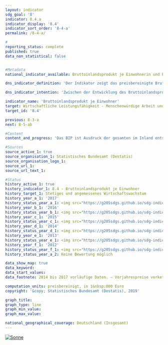 ```yaml
---                   
layout: indicator                   
sdg_goal: '8'                   
indicator: 8.4.a                   
indicator_display: '8.4'                   
indicator_sort_order: '8-4-a'                   
permalink: /8-4-a/                   

#                   
reporting_status: complete                   
published: true                   
data_non_statistical: false                   


#Metadata                   
national_indicator_available: Bruttoinlandsprodukt je Einwohnerin und Einwohner                   

dns_indicator_definition: 'Der Indikator zeigt das preisbereinigte Bruttoinlandsprodukt (BIP) je Einwohnerin bzw. Einwohner in Deutschland auf Basis des Jahres 2010. Das BIP misst den Wert der im Inland erwirtschafteten Leistung; als Einwohnerinnen und Einwohner gelten dabei alle Personen, die in Deutschland ihren ständigen Wohnsitz haben.'                   

dns_indicator_intention: 'Zwischen der Entwicklung des Bruttoinlandsprodukts und den anderen Indikatoren der Nachhaltigkeitsstrategie gibt es vielfältige Beziehungen. So spielen soziale Faktoren wie die Bevölkerungsstruktur, das Arbeitskräfteangebot, das Bildungssystem sowie der soziale Zusammenhalt in der Gesellschaft eine wichtige Rolle für die internationale Wettbewerbsfähigkeit der Wirtschaft. Das BIP gilt als wichtiger Indikator für Konjunktur und Wachstum einer Volkswirtschaft, folglich ist das Ziel ein stetiges und angemessenes Wachstum.'                   

indicator_name: 'Bruttoinlandsprodukt je Einwohner'                   
target: Wirtschaftliche Leistungsfähigkeit - Menschenwürdige Arbeit und Wirtschaftswachstum                   
target_id: '8.4'                   

previous: 8-3-a                   
next: 8-5-ab                   

#Content                    
content_and_progress: 'Das BIP ist Ausdruck der gesamten im Inland entstandenen Wirtschaftsleistung einer Berichtsperiode. Dabei werden vor allem auf Märkten gehandelte sowie staatliche Waren und Dienstleistungen betrachtet. Das BIP wird vierteljährlich und jährlich vom Statistischen Bundesamt nach europaweit harmonisierten Regeln ermittelt. Aufgrund der frühen Rechentermine stehen viele notwendige Basisdaten nicht rechtzeitig zum ersten Veröffentlichungstermin zur Verfügung. Stattdessen beruht die Erstveröffentlichung noch zu einem erheblichen Teil auf Indikatoren und Schätzungen. Fehlende Angaben werden zunächst (hinzu-)geschätzt oder fortgeschrieben. Die Datenbasis wird später durch zusätzliche Statistiken verbessert, die sukzessive in die Berechnungen eingehen. Erst nach rund vier Jahren liegen nahezu alle notwendigen Basisstatistiken vor und die Daten gelten als „endgültig“. <br><br>Das BIP und andere Standardgrößen des Europäischen Systems Volkswirtschaftlicher Gesamtrechnungen bilden einen wichtigen Teil des materiellen Wohlstands ab, und zwar die überwiegend am Markt erwirtschafteten Einkommen und ihre Verwendung. Allerdings ist das BIP nicht als Wohlfahrtsindikator geeignet, da eine Betrachtung des materiellen Wohlstands nicht ausreicht, um Wohlfahrt und Lebensqualität umfassend zu berechnen. Dazu bedarf es weiterer Indikatoren, zum Beispiel zur unentgeltlichen Arbeit in privaten Haushalten, die bei der Berechnung des BIP unberücksichtigt bleiben. Auch die Verteilung von Einkommen (und Vermögen) auf unterschiedliche Bevölkerungsgruppen wird vom BIP nicht abgebildet. <br><br>Das BIP ist eine reine, in der Regel auf den Zeitraum eines Quartals oder eines Jahres bezogene Stromgröße. Die Veränderung von Bestandsgrößen wird nicht erfasst – mit Ausnahme des Kapitalstocks durch die Berechnung von Investitionen und Abschreibungen. Zentrale wirtschaftliche Größen wie Bestände und Qualitäten des Humankapitals (etwa Bildung, Gesundheit), des Sozialkapitals (etwa Sicherheit, Integration) und des Naturkapitals (etwa Ressourcen, Ökosysteme) bleiben ausgeblendet. Aussagen, ob das BIP und sein Wachstum zur Kapitalerhaltung in einem umfassenden Sinn gedient haben, sind somit nicht möglich. Damit können anhand des BIP keine Aussagen zur Nachhaltigkeit des wirtschaftlichen Wachstums getroffen werden. <br><br>Basis für die Berechnung des BIP je Einwohnerin und Einwohner sind die auf den Zensus 2011 zurückgerechneten und fortgeschriebenen durchschnittlichen Bevölkerungszahlen des Statistischen Bundesamtes. <br><br>Zwischen 1991 und 2017 hat sich das BIP je Einwohnerin und Einwohner preisbereinigt um insgesamt 39,2&nbsp;% erhöht. Nach einem kräftigen Wachstum von durchschnittlich 2,9&nbsp;% im Zeitraum 2005 bis 2008 gegenüber dem jeweiligen Vorjahr ist das BIP je Einwohnerin und Einwohner im Jahr 2009 infolge der weltweiten Finanzmarkt- und Wirtschaftskrise gegenüber dem Vorjahr um 5,3&nbsp;% gesunken. Danach erholte sich die wirtschaftliche Leistung und das BIP überstieg 2011 wieder das Niveau von 2008. Wird die Entwicklung von durchschnittlich 1,5&nbsp;% der letzten fünf Jahre betrachtet, so hat sich der Indikator in eine positive Richtung entwickelt. Im Jahr 2017 lag der Wert bei knapp 35&nbsp;500 Euro je Einwohnerin und Einwohner.'                   

#Sources
source_active_1: true                           
source_organisation_1: Statistisches Bundesamt (Destatis)                           
source_organisation_logo_1:                            
source_url_1:                            
source_url_text_1:                            

#Status                   
history_active_1: true                   
history_indicator_1: 8.4 - Bruttoinlandsprodukt je Einwohner                   
history_target_1: Stetiges und angemessenes Wirtschaftswachstum
history_year_a_1: '2017'                           
history_status_year_a_1: <img src="https://g205sdgs.github.io/sdg-indicators/public/Wettersymbole/Sonne.png" alt="Sonne" />
history_year_b_1: '2016'                           
history_status_year_b_1: <img src="https://g205sdgs.github.io/sdg-indicators/public/Wettersymbole/Sonne.png" alt="Sonne" />
history_year_c_1: '2015'                           
history_status_year_c_1: <img src="https://g205sdgs.github.io/sdg-indicators/public/Wettersymbole/Sonne.png" alt="Sonne" />
history_year_d_1: '2014'                           
history_status_year_d_1: <img src="https://g205sdgs.github.io/sdg-indicators/public/Wettersymbole/Sonne.png" alt="Sonne" />
history_year_e_1: '2013'                           
history_status_year_e_1: <img src="https://g205sdgs.github.io/sdg-indicators/public/Wettersymbole/Sonne.png" alt="Sonne" />
history_year_f_1: '2012'                           
history_status_year_f_1: <img src="https://g205sdgs.github.io/sdg-indicators/public/Wettersymbole/Sonne.png" alt="Sonne" />
history_status_year_a_2: Keine Bewertung möglich

data_show_map: true
data_keyword:                    
data_start_values:                    
data_footnote: 2014 bis 2017 vorläufige Daten. – Vorjahrespreise verkettet, Referenzjahr 2010.                   

computation_units: preisbereinigt, in 1&nbsp;000 Euro                   
copyright: '&copy; Statistisches Bundesamt (Destatis), 2019'                   

graph_title:                    
graph_type: line                   
graph_min_value:                    
graph_max_value:                    

national_geographical_coverage: Deutschland (Insgesamt)                   
---
```

<a href="https://nachhaltige-entwicklung-deutschland.github.io/open-sdg-site-starter/status/"><img src="https://g205sdgs.github.io/sdg-indicators/public/Wettersymbole/Sonne.png" alt="Sonne" />                           
</a>